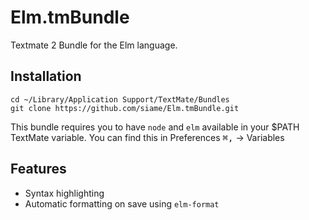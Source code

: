 # Elm.tmBundle
Textmate 2 Bundle for the Elm language.

## Installation

```
cd ~/Library/Application Support/TextMate/Bundles
git clone https://github.com/siame/Elm.tmBundle.git
```

This bundle requires you to have `node` and `elm` available in your $PATH TextMate
variable. You can find this in Preferences <kbd>⌘</kbd><kbd>,</kbd> -> Variables

## Features
* Syntax highlighting
* Automatic formatting on save using `elm-format`
